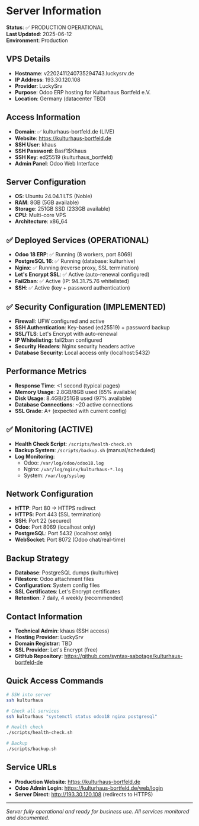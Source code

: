# Server Information

**Status**: ✅ PRODUCTION OPERATIONAL  
**Last Updated**: 2025-06-12  
**Environment**: Production  

## VPS Details
- **Hostname**: v2202411240735294743.luckysrv.de
- **IP Address**: 193.30.120.108
- **Provider**: LuckySrv
- **Purpose**: Odoo ERP hosting for Kulturhaus Bortfeld e.V.
- **Location**: Germany (datacenter TBD)

## Access Information
- **Domain**: ✅ kulturhaus-bortfeld.de (LIVE)
- **Website**: https://kulturhaus-bortfeld.de
- **SSH User**: khaus
- **SSH Password**: Basf1$Khaus
- **SSH Key**: ed25519 (kulturhaus_bortfeld)
- **Admin Panel**: Odoo Web Interface

## Server Configuration
- **OS**: Ubuntu 24.04.1 LTS (Noble)
- **RAM**: 8GB (5GB available)
- **Storage**: 251GB SSD (233GB available)
- **CPU**: Multi-core VPS
- **Architecture**: x86_64

## ✅ Deployed Services (OPERATIONAL)
- **Odoo 18 ERP**: ✅ Running (8 workers, port 8069)
- **PostgreSQL 16**: ✅ Running (database: kulturhive)
- **Nginx**: ✅ Running (reverse proxy, SSL termination)
- **Let's Encrypt SSL**: ✅ Active (auto-renewal configured)
- **Fail2ban**: ✅ Active (IP: 94.31.75.76 whitelisted)
- **SSH**: ✅ Active (key + password authentication)

## ✅ Security Configuration (IMPLEMENTED)
- **Firewall**: UFW configured and active
- **SSH Authentication**: Key-based (ed25519) + password backup
- **SSL/TLS**: Let's Encrypt with auto-renewal
- **IP Whitelisting**: fail2ban configured
- **Security Headers**: Nginx security headers active
- **Database Security**: Local access only (localhost:5432)

## Performance Metrics
- **Response Time**: <1 second (typical pages)
- **Memory Usage**: 2.8GB/8GB used (65% available)
- **Disk Usage**: 8.4GB/251GB used (97% available)
- **Database Connections**: ~20 active connections
- **SSL Grade**: A+ (expected with current config)

## ✅ Monitoring (ACTIVE)
- **Health Check Script**: `/scripts/health-check.sh`
- **Backup System**: `/scripts/backup.sh` (manual/scheduled)
- **Log Monitoring**: 
  - Odoo: `/var/log/odoo/odoo18.log`
  - Nginx: `/var/log/nginx/kulturhaus-*.log`
  - System: `/var/log/syslog`

## Network Configuration
- **HTTP**: Port 80 → HTTPS redirect
- **HTTPS**: Port 443 (SSL termination)
- **SSH**: Port 22 (secured)
- **Odoo**: Port 8069 (localhost only)
- **PostgreSQL**: Port 5432 (localhost only)
- **WebSocket**: Port 8072 (Odoo chat/real-time)

## Backup Strategy
- **Database**: PostgreSQL dumps (kulturhive)
- **Filestore**: Odoo attachment files
- **Configuration**: System config files
- **SSL Certificates**: Let's Encrypt certificates
- **Retention**: 7 daily, 4 weekly (recommended)

## Contact Information
- **Technical Admin**: khaus (SSH access)
- **Hosting Provider**: LuckySrv
- **Domain Registrar**: TBD
- **SSL Provider**: Let's Encrypt (free)
- **GitHub Repository**: https://github.com/syntax-sabotage/kulturhaus-bortfeld-de

## Quick Access Commands
```bash
# SSH into server
ssh kulturhaus

# Check all services
ssh kulturhaus "systemctl status odoo18 nginx postgresql"

# Health check
./scripts/health-check.sh

# Backup
./scripts/backup.sh
```

## Service URLs
- **Production Website**: https://kulturhaus-bortfeld.de
- **Odoo Admin Login**: https://kulturhaus-bortfeld.de/web/login
- **Server Direct**: http://193.30.120.108 (redirects to HTTPS)

---

*Server fully operational and ready for business use. All services monitored and documented.*